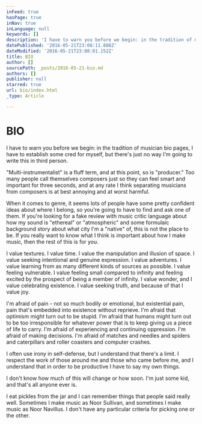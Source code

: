 ```yaml
---
inFeed: true
hasPage: true
inNav: true
inLanguage: null
keywords: []
description: 'I have to warn you before we begin: in the tradition of musician bio pages, I have to establish some cred for myself, but there’s just no way I’m going to write this in third person. '
datePublished: '2016-05-21T23:08:11.808Z'
dateModified: '2016-05-21T23:08:01.152Z'
title: BIO
author: []
sourcePath: _posts/2016-05-21-bio.md
authors: []
publisher: null
starred: true
url: bio/index.html
_type: Article

---
```

# BIO

I have to warn you before we begin: in the tradition of musician bio pages, I have to establish some cred for myself, but there's just no way I'm going to write this in third person. 

"Multi-instrumentalist" is a fluff term, and at this point, so is "producer." Too many people call themselves composers just so they can feel smart and important for three seconds, and at any rate I think separating musicians from composers is at best annoying and at worst harmful. 

When it comes to genre, it seems lots of people have some pretty confident ideas about where I belong, so you're going to have to find and ask one of them. If you're looking for a fake review with music critic language about how my sound is "ethereal" or "atmospheric" and some formulaic background story about what city I'm a "native" of, this is not the place to be. If you really want to know what I think is important about how I make music, then the rest of this is for you.

I value textures. I value time. I value the manipulation and illusion of space. I value seeking intentional and genuine expression. I value adventures. I value learning from as many different kinds of sources as possible. I value feeling vulnerable. I value feeling small compared to infinity and feeling excited by the prospect of being a member of infinity. I value wonder, and I value celebrating existence. I value seeking truth, and because of that I value joy.

I'm afraid of pain - not so much bodily or emotional, but existential pain, pain that's embedded into existence without reprieve. I'm afraid that optimism might turn out to be stupid. I'm afraid that humans might turn out to be too irresponsible for whatever power that is to keep giving us a piece of life to carry. I'm afraid of experiencing and continuing oppression. I'm afraid of making decisions. I'm afraid of matches and needles and spiders and caterpillars and roller coasters and computer crashes. 

I often use irony in self-defense, but I understand that there's a limit. I respect the work of those around me and those who came before me, and I understand that in order to be productive I have to say my own things. 

I don't know how much of this will change or how soon. I'm just some kid, and that's all anyone ever is. 

I eat pickles from the jar and I can remember things that people said really well. Sometimes I make music as Noor Sullivan, and sometimes I make music as Noor Navillus. I don't have any particular criteria for picking one or the other.